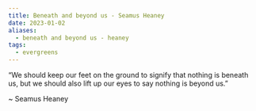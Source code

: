 ```yaml
---
title: Beneath and beyond us - Seamus Heaney
date: 2023-01-02
aliases:
  - beneath and beyond us - heaney
tags:
  - evergreens
---
```

“We should keep our feet on the ground to signify that nothing is beneath us, but we should also lift up our eyes to say nothing is beyond us.”

~ Seamus Heaney